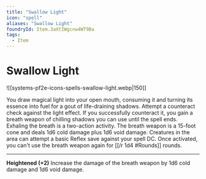 ```yaml
---
title: "Swallow Light"
icon: "spell"
aliases: "Swallow Light"
foundryId: Item.3aXtIWgcnw4WT9Ba
tags:
  - Item
---
```


# Swallow Light
![[systems-pf2e-icons-spells-swallow-light.webp|150]]

You draw magical light into your open mouth, consuming it and turning its essence into fuel for a gout of life-draining shadows. Attempt a counteract check against the light effect. If you successfully counteract it, you gain a breath weapon of chilling shadows you can use until the spell ends. Exhaling the breath is a two-action activity. The breath weapon is a 15-foot cone and deals 1d6 cold damage plus 1d6 void damage. Creatures in the area can attempt a basic Reflex save against your spell DC. Once activated, you can't use the breath weapon again for [[/r 1d4 #Rounds]] rounds.

* * *

**Heightened (+2)** Increase the damage of the breath weapon by 1d6 cold damage and 1d6 void damage.
